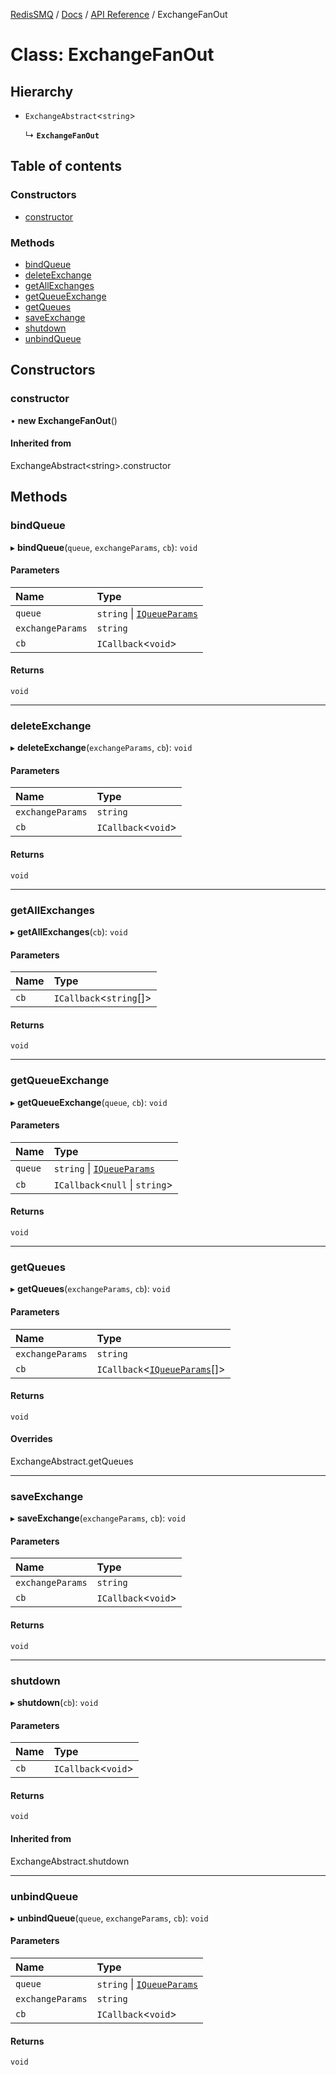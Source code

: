 [RedisSMQ](../../../README.md) / [Docs](../../README.md) / [API Reference](../README.md) / ExchangeFanOut

# Class: ExchangeFanOut

## Hierarchy

- `ExchangeAbstract`\<`string`\>

  ↳ **`ExchangeFanOut`**

## Table of contents

### Constructors

- [constructor](ExchangeFanOut.md#constructor)

### Methods

- [bindQueue](ExchangeFanOut.md#bindqueue)
- [deleteExchange](ExchangeFanOut.md#deleteexchange)
- [getAllExchanges](ExchangeFanOut.md#getallexchanges)
- [getQueueExchange](ExchangeFanOut.md#getqueueexchange)
- [getQueues](ExchangeFanOut.md#getqueues)
- [saveExchange](ExchangeFanOut.md#saveexchange)
- [shutdown](ExchangeFanOut.md#shutdown)
- [unbindQueue](ExchangeFanOut.md#unbindqueue)

## Constructors

### constructor

• **new ExchangeFanOut**()

#### Inherited from

ExchangeAbstract\<string\>.constructor

## Methods

### bindQueue

▸ **bindQueue**(`queue`, `exchangeParams`, `cb`): `void`

#### Parameters

| Name | Type |
| :------ | :------ |
| `queue` | `string` \| [`IQueueParams`](../interfaces/IQueueParams.md) |
| `exchangeParams` | `string` |
| `cb` | `ICallback`\<`void`\> |

#### Returns

`void`

___

### deleteExchange

▸ **deleteExchange**(`exchangeParams`, `cb`): `void`

#### Parameters

| Name | Type |
| :------ | :------ |
| `exchangeParams` | `string` |
| `cb` | `ICallback`\<`void`\> |

#### Returns

`void`

___

### getAllExchanges

▸ **getAllExchanges**(`cb`): `void`

#### Parameters

| Name | Type |
| :------ | :------ |
| `cb` | `ICallback`\<`string`[]\> |

#### Returns

`void`

___

### getQueueExchange

▸ **getQueueExchange**(`queue`, `cb`): `void`

#### Parameters

| Name | Type |
| :------ | :------ |
| `queue` | `string` \| [`IQueueParams`](../interfaces/IQueueParams.md) |
| `cb` | `ICallback`\<``null`` \| `string`\> |

#### Returns

`void`

___

### getQueues

▸ **getQueues**(`exchangeParams`, `cb`): `void`

#### Parameters

| Name | Type |
| :------ | :------ |
| `exchangeParams` | `string` |
| `cb` | `ICallback`\<[`IQueueParams`](../interfaces/IQueueParams.md)[]\> |

#### Returns

`void`

#### Overrides

ExchangeAbstract.getQueues

___

### saveExchange

▸ **saveExchange**(`exchangeParams`, `cb`): `void`

#### Parameters

| Name | Type |
| :------ | :------ |
| `exchangeParams` | `string` |
| `cb` | `ICallback`\<`void`\> |

#### Returns

`void`

___

### shutdown

▸ **shutdown**(`cb`): `void`

#### Parameters

| Name | Type |
| :------ | :------ |
| `cb` | `ICallback`\<`void`\> |

#### Returns

`void`

#### Inherited from

ExchangeAbstract.shutdown

___

### unbindQueue

▸ **unbindQueue**(`queue`, `exchangeParams`, `cb`): `void`

#### Parameters

| Name | Type |
| :------ | :------ |
| `queue` | `string` \| [`IQueueParams`](../interfaces/IQueueParams.md) |
| `exchangeParams` | `string` |
| `cb` | `ICallback`\<`void`\> |

#### Returns

`void`

